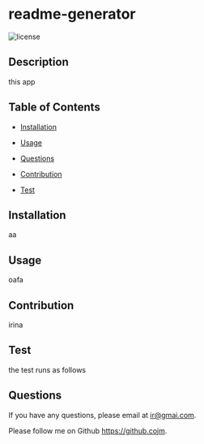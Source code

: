 
  # readme-generator
  

  ![license](https://img.shields.io/static/v1?label=license&message=MIT&color=blue)
  
  ## Description
  
  this app


  ## Table of Contents
  
  * [Installation](#installation)

  * [Usage](#usage)
  
  * [Questions](#questions)

  * [Contribution](#contribution)

  * [Test](#test)


  ## Installation

  aa

  ## Usage

  oafa

  ## Contribution

  irina

  ## Test

  the test runs as follows

  ## Questions

  If you have any questions, please email at ir@gmai.com.

  Please follow me on Github https://github.cojm.
  